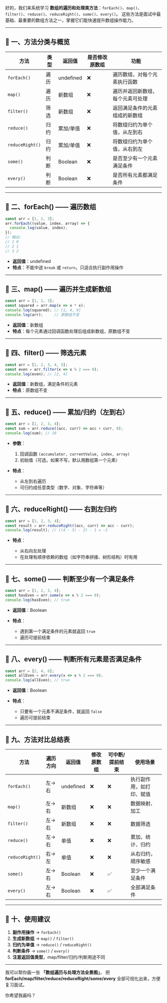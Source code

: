 好的，我们来系统学习 **数组的遍历和处理类方法**：`forEach()`、`map()`、`filter()`、`reduce()`、`reduceRight()`、`some()`、`every()`。
这些方法是面试中最基础、最重要的数组方法之一，掌握它们能快速提升数组操作能力。

---

## 🧩 一、方法分类与概览

| 方法              | 类型 | 返回值       | 是否修改原数组 | 功能               |
| --------------- | -- | --------- | ------- | ---------------- |
| `forEach()`     | 遍历 | undefined | ❌       | 遍历数组，对每个元素执行函数   |
| `map()`         | 遍历 | 新数组       | ❌       | 遍历并返回新数组，每个元素可处理 |
| `filter()`      | 筛选 | 新数组       | ❌       | 返回满足条件的元素组成的新数组  |
| `reduce()`      | 归约 | 累加/单值     | ❌       | 将数组归约为单个值，从左到右   |
| `reduceRight()` | 归约 | 累加/单值     | ❌       | 将数组归约为单个值，从右到左   |
| `some()`        | 判断 | Boolean   | ❌       | 是否至少有一个元素满足条件    |
| `every()`       | 判断 | Boolean   | ❌       | 是否所有元素都满足条件      |

---

## 🔹 二、forEach() —— 遍历数组

```js
const arr = [1, 2, 3];
arr.forEach((value, index, array) => {
  console.log(value, index);
});
// 输出:
// 1 0
// 2 1
// 3 2
```

* **返回值**：undefined
* **特点**：不能中途 `break` 或 `return`，只适合执行副作用操作

---

## 🔹 三、map() —— 遍历并生成新数组

```js
const arr = [1, 2, 3];
const squared = arr.map(x => x * x);
console.log(squared); // [1, 4, 9]
console.log(arr);     // 原数组不变
```

* **返回值**：新数组
* **特点**：每个元素通过回调函数处理后组成新数组，原数组不变

---

## 🔹 四、filter() —— 筛选元素

```js
const arr = [1, 2, 3, 4, 5];
const even = arr.filter(x => x % 2 === 0);
console.log(even); // [2, 4]
```

* **返回值**：新数组，满足条件的元素
* **特点**：原数组不变

---

## 🔹 五、reduce() —— 累加/归约（左到右）

```js
const arr = [1, 2, 3, 4];
const sum = arr.reduce((acc, curr) => acc + curr, 0);
console.log(sum); // 10
```

* **参数**：

  1. 回调函数 `(accumulator, currentValue, index, array)`
  2. 初始值（可选，如果不写，默认用数组第一个元素）
* **特点**：

  * 从左到右遍历
  * 可归约成任意类型（数字、对象、字符串等）

---

## 🔹 六、reduceRight() —— 右到左归约

```js
const arr = [1, 2, 3, 4];
const result = arr.reduceRight((acc, curr) => acc - curr);
console.log(result); // ((4 - 3) - 2) - 1 = -2
```

* **特点**：

  * 从右向左处理
  * 在处理有顺序依赖的数组（如字符串拼接、树形结构）时有用

---

## 🔹 七、some() —— 判断至少有一个满足条件

```js
const arr = [1, 2, 3, 4];
const hasEven = arr.some(x => x % 2 === 0);
console.log(hasEven); // true
```

* **返回值**：Boolean
* **特点**：

  * 遇到第一个满足条件的元素就返回 `true`
  * 遍历可提前结束

---

## 🔹 八、every() —— 判断所有元素是否满足条件

```js
const arr = [2, 4, 6];
const allEven = arr.every(x => x % 2 === 0);
console.log(allEven); // true
```

* **返回值**：Boolean
* **特点**：

  * 只要有一个元素不满足条件，就返回 `false`
  * 遍历可提前结束

---

## 🧾 九、方法对比总结表

| 方法              | 遍历方向 | 返回值       | 修改原数组 | 可中断/提前结束 | 使用场景         |
| --------------- | ---- | --------- | ----- | -------- | ------------ |
| `forEach()`     | 左→右  | undefined | ❌     | ❌        | 执行副作用，如打印、赋值 |
| `map()`         | 左→右  | 新数组       | ❌     | ❌        | 数据映射、加工      |
| `filter()`      | 左→右  | 新数组       | ❌     | ❌        | 数据筛选         |
| `reduce()`      | 左→右  | 单值        | ❌     | ❌        | 累加、统计、归约     |
| `reduceRight()` | 右→左  | 单值        | ❌     | ❌        | 从右归约，顺序敏感    |
| `some()`        | 左→右  | Boolean   | ❌     | ✅        | 至少一个满足条件     |
| `every()`       | 左→右  | Boolean   | ❌     | ✅        | 全部满足条件       |

---

## 🔑 十、使用建议

1. **副作用操作** → `forEach()`
2. **生成新数组** → `map()` / `filter()`
3. **归约为单值** → `reduce()` / `reduceRight()`
4. **判断条件** → `some()` / `every()`
5. **注意返回值类型**，map/filter/归约/判断用途不同

---

我可以帮你画一张 **「数组遍历与处理方法全景图」**，
把 **forEach/map/filter/reduce/reduceRight/some/every** 全部可视化出来，方便复习面试。

你希望我画吗？
